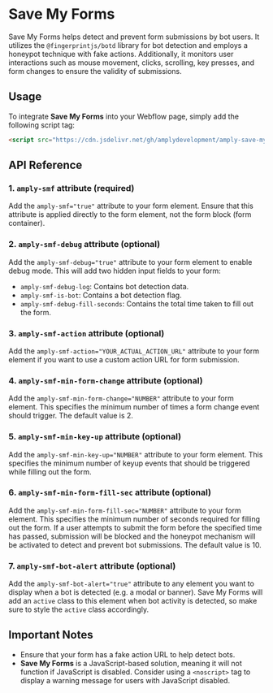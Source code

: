 # Save My Forms

Save My Forms helps detect and prevent form submissions by bot users. It utilizes the `@fingerprintjs/botd` library for bot detection and employs a honeypot technique with fake actions. Additionally, it monitors user interactions such as mouse movement, clicks, scrolling, key presses, and form changes to ensure the validity of submissions.

## Usage

To integrate **Save My Forms** into your Webflow page, simply add the following script tag:

```html
<script src="https://cdn.jsdelivr.net/gh/amplydevelopment/amply-save-my-form@57cc8ae0d9c1523db6447ab70e248c8a04fbfbe0/index.js"></script>
```

## API Reference

### 1. `amply-smf` attribute (required)

Add the `amply-smf="true"` attribute to your form element. Ensure that this attribute is applied directly to the form element, not the form block (form container).

### 2. `amply-smf-debug` attribute (optional)

Add the `amply-smf-debug="true"` attribute to your form element to enable debug mode. This will add two hidden input fields to your form:

- `amply-smf-debug-log`: Contains bot detection data.
- `amply-smf-is-bot`: Contains a bot detection flag.
- `amply-smf-debug-fill-seconds`: Contains the total time taken to fill out the form.

### 3. `amply-smf-action` attribute (optional)

Add the `amply-smf-action="YOUR_ACTUAL_ACTION_URL"` attribute to your form element if you want to use a custom action URL for form submission.

### 4. `amply-smf-min-form-change` attribute (optional)

Add the `amply-smf-min-form-change="NUMBER"` attribute to your form element. This specifies the minimum number of times a form change event should trigger. The default value is 2.

### 5. `amply-smf-min-key-up` attribute (optional)

Add the `amply-smf-min-key-up="NUMBER"` attribute to your form element. This specifies the minimum number of keyup events that should be triggered while filling out the form.

### 6. `amply-smf-min-form-fill-sec` attribute (optional)

Add the `amply-smf-min-form-fill-sec="NUMBER"` attribute to your form element. This specifies the minimum number of seconds required for filling out the form. If a user attempts to submit the form before the specified time has passed, submission will be blocked and the honeypot mechanism will be activated to detect and prevent bot submissions. The default value is 10.

### 7. `amply-smf-bot-alert` attribute (optional)

Add the `amply-smf-bot-alert="true"` attribute to any element you want to display when a bot is detected (e.g. a modal or banner). Save My Forms will add an `active` class to this element when bot activity is detected, so make sure to style the `active` class accordingly.


## Important Notes

- Ensure that your form has a fake action URL to help detect bots.
- **Save My Forms** is a JavaScript-based solution, meaning it will not function if JavaScript is disabled. Consider using a `<noscript>` tag to display a warning message for users with JavaScript disabled.
